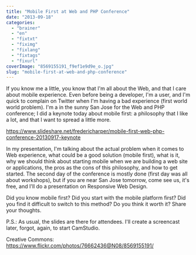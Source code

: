 ```yaml
---
title: "Mobile First at Web and PHP Conference"
date: "2013-09-18"
categories: 
  - "brainer"
  - "en"
  - "fixtxt"
  - "fiximg"
  - "fixlang"
  - "fixtags"
  - "fixurl"
coverImage: "8569155191_f9ef1e9d9e_o.jpg"
slug: "mobile-first-at-web-and-php-conference"
---
```


If you know me a little, you know that I'm all about the Web, and that I care about mobile experience. Even before being a developer, I'm a user, and I'm quick to complain on Twitter when I'm having a bad experience (first world world problem). I'm a in the sunny San Jose for the Web and PHP conference; I did a keynote today about mobile first: a philosophy that I like a lot, and that I want to spread a little more.

https://www.slideshare.net/fredericharper/mobile-first-web-php-conference-20130917-keynote

In my presentation, I'm talking about the actual problem when it comes to Web experience, what could be a good solution (mobile first), what is it, why we should think about starting mobile when we are building a web site or applications, the pros as the cons of this philosophy, and how to get started. The second day of the conference is mostly done (first day was all about workshops), but if you are near San Jose tomorrow, come see us, it's free, and I'll do a presentation on Responsive Web Design.

Did you know mobile first? Did you start with the mobile platform first? Did you find it difficult to switch to this method? Do you think it worth it? Share your thoughts.

P.S.: As usual, the slides are there for attendees. I'll create a screencast later, forgot, again, to start CamStudio.

Creative Commons: https://www.flickr.com/photos/76662436@N08/8569155191/
